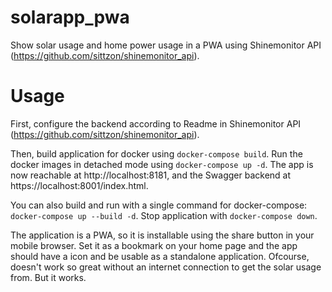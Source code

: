 # solarapp_pwa
Show solar usage and home power usage in a PWA using Shinemonitor API (https://github.com/sittzon/shinemonitor_api).

# Usage
First, configure the backend according to Readme in Shinemonitor API (https://github.com/sittzon/shinemonitor_api).

Then, build application for docker using ```docker-compose build```. Run the docker images in detached mode using ```docker-compose up -d```. The app is now reachable at http://localhost:8181, and the Swagger backend at https://localhost:8001/index.html.

You can also build and run with a single command for docker-compose: ```docker-compose up --build -d```.
Stop application with ```docker-compose down```.

The application is a PWA, so it is installable using the share button in your mobile browser. Set it as a bookmark on your home page and the app should have a icon and be usable as a standalone application. Ofcourse, doesn't work so great without an internet connection to get the solar usage from. But it works.
